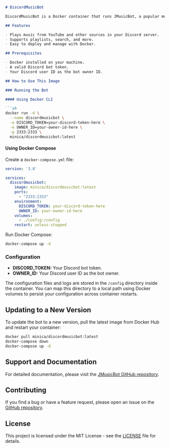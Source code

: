 ```markdown
# DiscordMusicBot

DiscordMusicBot is a Docker container that runs JMusicBot, a popular music bot for Discord. This container includes all necessary dependencies and configurations to run JMusicBot seamlessly.

## Features

- Plays music from YouTube and other sources in your Discord server.
- Supports playlists, search, and more.
- Easy to deploy and manage with Docker.

## Prerequisites

- Docker installed on your machine.
- A valid Discord bot token.
- Your Discord user ID as the bot owner ID.

## How to Use This Image

### Running the Bot

#### Using Docker CLI

```sh
docker run -d \
  --name discordmusicbot \
  -e DISCORD_TOKEN=your-discord-token-here \
  -e OWNER_ID=your-owner-id-here \
  -p 2333:2333 \
  minica/discordmusicbot:latest
```

#### Using Docker Compose

Create a `docker-compose.yml` file:

```yaml
version: '3.8'

services:
  discordmusicbot:
    image: minica/discordmusicbot:latest
    ports:
      - "2333:2333"
    environment:
      DISCORD_TOKEN: your-discord-token-here
      OWNER_ID: your-owner-id-here
    volumes:
      - ./config:/config
    restart: unless-stopped
```

Run Docker Compose:

```sh
docker-compose up -d
```

### Configuration

- **DISCORD_TOKEN:** Your Discord bot token.
- **OWNER_ID:** Your Discord user ID as the bot owner.

The configuration files and logs are stored in the `/config` directory inside the container. You can map this directory to a local path using Docker volumes to persist your configuration across container restarts.

## Updating to a New Version

To update the bot to a new version, pull the latest image from Docker Hub and restart your container:

```sh
docker pull minica/discordmusicbot:latest
docker-compose down
docker-compose up -d
```

## Support and Documentation

For detailed documentation, please visit the [JMusicBot GitHub repository](https://github.com/jagrosh/MusicBot).

## Contributing

If you find a bug or have a feature request, please open an issue on the [GitHub repository](https://github.com/your-github-username/discordmusicbot).

## License

This project is licensed under the MIT License - see the [LICENSE](LICENSE) file for details.
```
